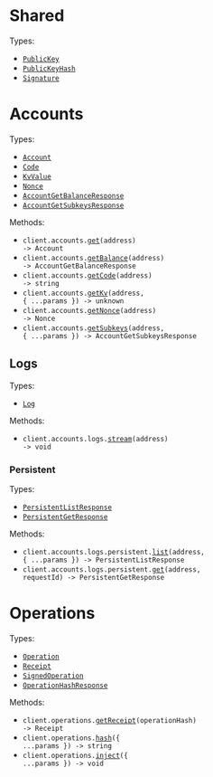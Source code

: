 # Shared

Types:

- <code><a href="./src/resources/shared.ts">PublicKey</a></code>
- <code><a href="./src/resources/shared.ts">PublicKeyHash</a></code>
- <code><a href="./src/resources/shared.ts">Signature</a></code>

# Accounts

Types:

- <code><a href="./src/resources/accounts/accounts.ts">Account</a></code>
- <code><a href="./src/resources/accounts/accounts.ts">Code</a></code>
- <code><a href="./src/resources/accounts/accounts.ts">KvValue</a></code>
- <code><a href="./src/resources/accounts/accounts.ts">Nonce</a></code>
- <code><a href="./src/resources/accounts/accounts.ts">AccountGetBalanceResponse</a></code>
- <code><a href="./src/resources/accounts/accounts.ts">AccountGetSubkeysResponse</a></code>

Methods:

- <code title="get /accounts/{address}">client.accounts.<a href="./src/resources/accounts/accounts.ts">get</a>(address) -> Account</code>
- <code title="get /accounts/{address}/balance">client.accounts.<a href="./src/resources/accounts/accounts.ts">getBalance</a>(address) -> AccountGetBalanceResponse</code>
- <code title="get /accounts/{address}/code">client.accounts.<a href="./src/resources/accounts/accounts.ts">getCode</a>(address) -> string</code>
- <code title="get /accounts/{address}/kv">client.accounts.<a href="./src/resources/accounts/accounts.ts">getKv</a>(address, { ...params }) -> unknown</code>
- <code title="get /accounts/{address}/nonce">client.accounts.<a href="./src/resources/accounts/accounts.ts">getNonce</a>(address) -> Nonce</code>
- <code title="get /accounts/{address}/kv/subkeys">client.accounts.<a href="./src/resources/accounts/accounts.ts">getSubkeys</a>(address, { ...params }) -> AccountGetSubkeysResponse</code>

## Logs

Types:

- <code><a href="./src/resources/accounts/logs/logs.ts">Log</a></code>

Methods:

- <code title="get /logs/{address}/stream">client.accounts.logs.<a href="./src/resources/accounts/logs/logs.ts">stream</a>(address) -> void</code>

### Persistent

Types:

- <code><a href="./src/resources/accounts/logs/persistent.ts">PersistentListResponse</a></code>
- <code><a href="./src/resources/accounts/logs/persistent.ts">PersistentGetResponse</a></code>

Methods:

- <code title="get /logs/{address}/persistent/requests">client.accounts.logs.persistent.<a href="./src/resources/accounts/logs/persistent.ts">list</a>(address, { ...params }) -> PersistentListResponse</code>
- <code title="get /logs/{address}/persistent/requests/{request_id}">client.accounts.logs.persistent.<a href="./src/resources/accounts/logs/persistent.ts">get</a>(address, requestId) -> PersistentGetResponse</code>

# Operations

Types:

- <code><a href="./src/resources/operations.ts">Operation</a></code>
- <code><a href="./src/resources/operations.ts">Receipt</a></code>
- <code><a href="./src/resources/operations.ts">SignedOperation</a></code>
- <code><a href="./src/resources/operations.ts">OperationHashResponse</a></code>

Methods:

- <code title="get /operations/{operation_hash}/receipt">client.operations.<a href="./src/resources/operations.ts">getReceipt</a>(operationHash) -> Receipt</code>
- <code title="post /operations/hash">client.operations.<a href="./src/resources/operations.ts">hash</a>({ ...params }) -> string</code>
- <code title="post /operations">client.operations.<a href="./src/resources/operations.ts">inject</a>({ ...params }) -> void</code>
